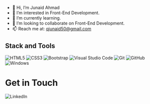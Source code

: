 - 👋 Hi, I’m Junaid Ahmad
- 👀 I’m interested in Front-End Development.
- 🌱 I’m currently learning.
- 💞️ I’m looking to collaborate on Front-End Development.
- 📫 Reach me at: qjunaid50@gmail.com

<!---
qjunaid50/qjunaid50 is a ✨ special ✨ repository because its `README.md` (this file) appears on your GitHub profile.
You can click the Preview link to take a look at your changes.
--->

## Stack and Tools

<img alt="HTML5" src="https://img.shields.io/badge/html5-%23E34F26.svg?&style=for-the-badge&logo=html5&logoColor=white"/> 
<img alt="CSS3" src="https://img.shields.io/badge/css3-%231572B6.svg?&style=for-the-badge&logo=css3&logoColor=white"/> 
<img alt="Bootstrap" src="https://img.shields.io/badge/bootstrap-%23563D7C.svg?&style=for-the-badge&logo=bootstrap&logoColor=white"/> 
<img alt="Visual Studio Code" src="https://img.shields.io/badge/VisualStudioCode-0078d7.svg?&style=for-the-badge&logo=visual-studio-code&logoColor=white"/> 
<img alt="Git" src="https://img.shields.io/badge/git-%23F05033.svg?&style=for-the-badge&logo=git&logoColor=white"/> 
<img alt="GitHub" src="https://img.shields.io/badge/github-%23121011.svg?&style=for-the-badge&logo=github&logoColor=white"/> 
<img alt="Windows" src="https://img.shields.io/badge/windows-%23E34F26.svg?&style=for-the-badge&logo=windows&logoColor=white"/> 


# Get in Touch

<img alt="LinkedIn" src="https://img.shields.io/badge/linkedin-in/junaid-%230077B5.svg?&style=for-the-badge&logo=linkedin&logoColor=white"/><br>
